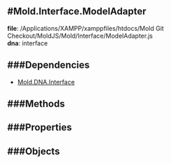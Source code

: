 
#Mold.Interface.ModelAdapter
---------------------------------------

__file__: /Applications/XAMPP/xamppfiles/htdocs/Mold Git Checkout/MoldJS/Mold/Interface/ModelAdapter.js  
__dna__: interface  


	






###Dependencies
--------------

* [Mold.DNA.Interface](../../Mold/DNA/Interface.md) 



   
###Methods
--------------
 

 
  
###Properties
-------------


 

###Objects
------------



		
